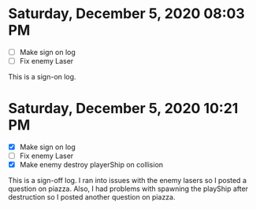 # Saturday, December  5, 2020 08:03 PM
- [ ] Make sign on log
- [ ] Fix enemy Laser 

This is a sign-on log.

# Saturday, December  5, 2020 10:21 PM
- [X] Make sign on log
- [ ] Fix enemy Laser 
- [X] Make enemy destroy playerShip on collision

This is a sign-off log. I ran into issues with the enemy lasers so I posted a question on piazza. Also, I had problems with spawning the playShip after destruction so I posted another question on piazza.
